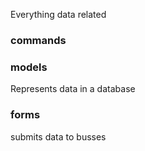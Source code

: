 Everything data related

### commands

### models

Represents data in a database

### forms

submits data to busses
